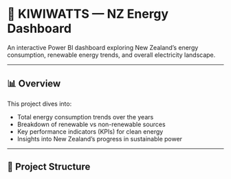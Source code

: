# 🔋 KIWIWATTS — NZ Energy Dashboard

An interactive Power BI dashboard exploring New Zealand’s energy consumption, renewable energy trends, and overall electricity landscape.

---

## 📊 Overview

This project dives into:
- Total energy consumption trends over the years
- Breakdown of renewable vs non-renewable sources
- Key performance indicators (KPIs) for clean energy
- Insights into New Zealand’s progress in sustainable power

---

## 📁 Project Structure

